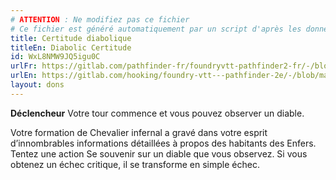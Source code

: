 ```yaml
---
# ATTENTION : Ne modifiez pas ce fichier
# Ce fichier est généré automatiquement par un script d'après les données du module Foundry VTT officiel et de sa traduction
title: Certitude diabolique
titleEn: Diabolic Certitude
id: WxL8NMW9JQ5igu0C
urlFr: https://gitlab.com/pathfinder-fr/foundryvtt-pathfinder2-fr/-/blob/master/data/feats/WxL8NMW9JQ5igu0C.htm
urlEn: https://gitlab.com/hooking/foundry-vtt---pathfinder-2e/-/blob/master/packs/data/feats.db/diabolic-certitude.json
layout: dons
---
```

**Déclencheur** Votre tour commence et vous pouvez observer un diable.

Votre formation de Chevalier infernal a gravé dans votre esprit d’innombrables informations détaillées à propos des habitants des Enfers. Tentez une action Se souvenir sur un diable que vous observez. Si vous obtenez un échec critique, il se transforme en simple échec.

